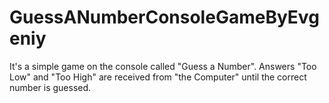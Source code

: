 # GuessANumberConsoleGameByEvgeniy
It's a simple game on the console called "Guess a Number". 
Answers "Too Low" and "Too High" are received from "the Computer" until the correct number is guessed.

